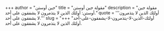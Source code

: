 +++
author = "جين أوستن"
title = "مقولة جين أوستن"
description = "مقولة جين أوستن: أولئك الذين لا يتذمرون لا يشفقون على أحد."
quote = '''أولئك الذين لا يتذمرون لا يشفقون على أحد.''' 
slug = "أولئك-الذين-لا-يتذمرون-لا-يشفقون-على-أحد"
+++
أولئك الذين لا يتذمرون لا يشفقون على أحد.
